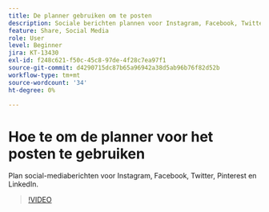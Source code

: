 ```yaml
---
title: De planner gebruiken om te posten
description: Sociale berichten plannen voor Instagram, Facebook, Twitter, Pinterest en LinkedIn
feature: Share, Social Media
role: User
level: Beginner
jira: KT-13430
exl-id: f248c621-f50c-45c8-97de-4f28c7ea97f1
source-git-commit: d4290715dc87b65a96942a38d5ab96b76f82d52b
workflow-type: tm+mt
source-wordcount: '34'
ht-degree: 0%

---
```


# Hoe te om de planner voor het posten te gebruiken

Plan social-mediaberichten voor Instagram, Facebook, Twitter, Pinterest en LinkedIn.

>[!VIDEO](https://video.tv.adobe.com/v/3420242?quality=12&learn=on&hidetitle=true)
